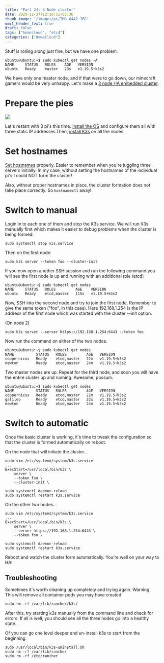 ```yaml
---
title: "Part 24: 3-Node cluster"
date: 2020-12-27T12:10:51+05:30
thumb_image: "/images/pi/IMG_6442.JPG"
omit_header_text: true
draft: false
tags: ["homecloud", "etcd"]
categories: ["HomeCloud"]
---
```


Stuff is rolling along just fine, but we have one problem. 

```
ubuntu@ubuntu:~$ sudo kubectl get nodes -A
NAME     STATUS   ROLES    AGE   VERSION
ubuntu   Ready    master   23s   v1.19.5+k3s2
```

We have only one master node, and if that were to go down, our minecraft gamers would be very unhappy. Let's make a [3 node HA embedded cluster](https://rancher.com/docs/k3s/latest/en/installation/ha-embedded/). 

# Prepare the pies

![](/images/pi/IMG_6442.JPG)

Let's restart with 3 pi's this time. [Install the OS](/posts/pi/3_pihome_install_os/) and configure them all with three static IP addresses.Then, [install K3s](/posts/pi/7_pihome_install_k3s_master/) on all the nodes.

# Set hostnames

[Set hostnames](https://linuxize.com/post/how-to-change-hostname-on-ubuntu-18-04/) properly. Easier to remember when you're juggling three servers initially. In my case, without setting the hostnames of the individual pi's I could NOT form the cluster!

Also, without proper hostnames in place, the cluster formation does not take place correctly. So `hostnamectl` away!

# Switch to manual 

Login in to each one of them and stop the K3s service. We will run K3s manually first which makes it easier to debug problems when the cluster is being formed. 

```
sudo systemctl stop k3s.service
```

Then on the first node:

```
sudo k3s server --token foo --cluster-init
```

If you now open another SSH session and run the following command you will see the first node is up and running with an additional role (etcd)

```
ubuntu@ubuntu:~$ sudo kubectl get nodes
NAME     STATUS   ROLES         AGE    VERSION
ubuntu   Ready    etcd,master   115s   v1.19.5+k3s2
```

Now, SSH into the second node and try to join the first node. Remember to give the same token ("foo", in this case). Here 192.168.1.254 is the IP address of the first node which was started with the cluster --init option.

(On node 2)
```
sudo k3s server --server https://192.168.1.254:6443 --token foo
```

Now run the command on either of the two nodes.

```
ubuntu@ubuntu:~$ sudo kubectl get nodes
NAME          STATUS   ROLES         AGE   VERSION
coppernicus   Ready    etcd,master   22m   v1.19.5+k3s2
newton        Ready    etcd,master   24m   v1.19.5+k3s2
```

Two master nodes are up. Repeat for the third node, and soon you will have the entire cluster up and running. Awesome, possum.

```
ubuntu@ubuntu:~$ sudo kubectl get nodes
NAME          STATUS   ROLES         AGE   VERSION
coppernicus   Ready    etcd,master   22m   v1.19.5+k3s2
galileo       Ready    etcd,master   22s   v1.19.5+k3s2
newton        Ready    etcd,master   24m   v1.19.5+k3s2
```

# Switch to automatic

Once the basic cluster is working, it's time to tweak the configuration so that the cluster is formed automatically on reboot. 

On the node that will initiate the cluster...

```
sudo vim /etc/systemd/system/k3s.service
...
ExecStart=/usr/local/bin/k3s \
    server \
    --token foo \
    --cluster-init \
```

```
sudo systemctl daemon-reload
sudo systemctl restart k3s.service
```

On the other two nodes...

```
sudo vim /etc/systemd/system/k3s.service
...
ExecStart=/usr/local/bin/k3s \
    server \
    --server https://192.168.1.254:6443 \
    --token foo \
```

```
sudo systemctl daemon-reload
sudo systemctl restart k3s.service
```

Reboot and watch the cluster form automatically. You're well on your way to HA!


## Troubleshooting

Sometimes it's worth cleaning up completely and trying again. Warning: This will remove all container pods you may have created

```
sudo rm -rf /var/lib/rancher/k3s/
```

After this, try starting k3s manually from the command line and check for errors. If all is well, you should see all the three nodes go into a healthy state. 


Of you can go one level deeper and un-install k3s to start from the beginning. 


```
sudo /usr/local/bin/k3s-uninstall.sh
sudo rm -rf /var/lib/rancher
sudo rm -rf /etc/rancher
```


